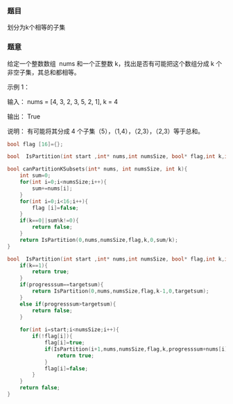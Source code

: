 ### 题目
划分为k个相等的子集

### 题意
给定一个整数数组  nums 和一个正整数 k，找出是否有可能把这个数组分成 k 个非空子集，其总和都相等。

示例 1：

输入： nums = [4, 3, 2, 3, 5, 2, 1], k = 4

输出： True

说明： 有可能将其分成 4 个子集（5），（1,4），（2,3），（2,3）等于总和。

~~~ c
bool flag [16]={};

bool  IsPartition(int start ,int* nums,int numsSize, bool* flag,int k,int progresssum,int targetsum );

bool canPartitionKSubsets(int* nums, int numsSize, int k){
    int sum=0;
    for(int i=0;i<numsSize;i++){
        sum+=nums[i];
    }
    for(int i=0;i<16;i++){
        flag [i]=false;
    }
    if(k==0||sum%k!=0){
        return false;
    }
    return IsPartition(0,nums,numsSize,flag,k,0,sum/k);
}

bool  IsPartition(int start ,int* nums,int numsSize, bool* flag,int k,int progresssum,int targetsum ){
    if(k==1){
        return true;
    }
    if(progresssum==targetsum){
        return IsPartition(0,nums,numsSize,flag,k-1,0,targetsum);
    }
    else if(progresssum>targetsum){
        return false;
    }
    
    for(int i=start;i<numsSize;i++){
        if(!flag[i]){
            flag[i]=true;
            if(IsPartition(i+1,nums,numsSize,flag,k,progresssum+nums[i],targetsum)){
                return true;
            }
            flag[i]=false;
        } 
    }
    return false;
}
~~~
